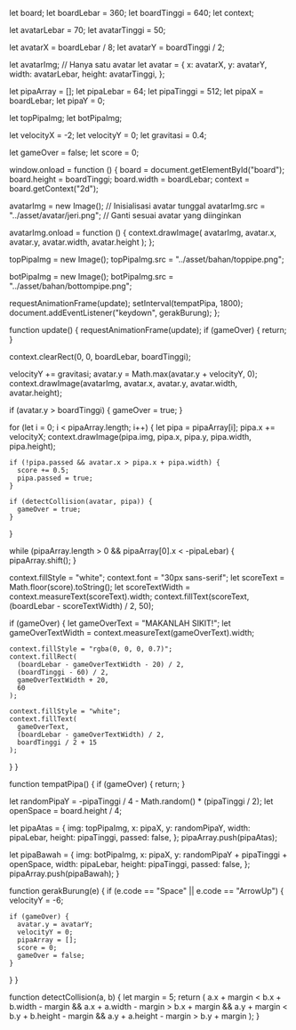 let board;
let boardLebar = 360;
let boardTinggi = 640;
let context;

let avatarLebar = 70;
let avatarTinggi = 50;

let avatarX = boardLebar / 8;
let avatarY = boardTinggi / 2;

let avatarImg; // Hanya satu avatar
let avatar = {
  x: avatarX,
  y: avatarY,
  width: avatarLebar,
  height: avatarTinggi,
};

let pipaArray = [];
let pipaLebar = 64;
let pipaTinggi = 512;
let pipaX = boardLebar;
let pipaY = 0;

let topPipaImg;
let botPipaImg;

let velocityX = -2;
let velocityY = 0;
let gravitasi = 0.4;

let gameOver = false;
let score = 0;

window.onload = function () {
  board = document.getElementById("board");
  board.height = boardTinggi;
  board.width = boardLebar;
  context = board.getContext("2d");

  avatarImg = new Image(); // Inisialisasi avatar tunggal
  avatarImg.src = "../asset/avatar/jeri.png"; // Ganti sesuai avatar yang diinginkan

  avatarImg.onload = function () {
    context.drawImage(
      avatarImg,
      avatar.x,
      avatar.y,
      avatar.width,
      avatar.height
    );
  };

  topPipaImg = new Image();
  topPipaImg.src = "../asset/bahan/toppipe.png";

  botPipaImg = new Image();
  botPipaImg.src = "../asset/bahan/bottompipe.png";

  requestAnimationFrame(update);
  setInterval(tempatPipa, 1800);
  document.addEventListener("keydown", gerakBurung);
};

function update() {
  requestAnimationFrame(update);
  if (gameOver) {
    return;
  }

  context.clearRect(0, 0, boardLebar, boardTinggi);

  velocityY += gravitasi;
  avatar.y = Math.max(avatar.y + velocityY, 0);
  context.drawImage(avatarImg, avatar.x, avatar.y, avatar.width, avatar.height);

  if (avatar.y > boardTinggi) {
    gameOver = true;
  }

  for (let i = 0; i < pipaArray.length; i++) {
    let pipa = pipaArray[i];
    pipa.x += velocityX;
    context.drawImage(pipa.img, pipa.x, pipa.y, pipa.width, pipa.height);

    if (!pipa.passed && avatar.x > pipa.x + pipa.width) {
      score += 0.5;
      pipa.passed = true;
    }

    if (detectCollision(avatar, pipa)) {
      gameOver = true;
    }
  }

  while (pipaArray.length > 0 && pipaArray[0].x < -pipaLebar) {
    pipaArray.shift();
  }

  context.fillStyle = "white";
  context.font = "30px sans-serif";
  let scoreText = Math.floor(score).toString();
  let scoreTextWidth = context.measureText(scoreText).width;
  context.fillText(scoreText, (boardLebar - scoreTextWidth) / 2, 50);

  if (gameOver) {
    let gameOverText = "MAKANLAH SIKIT!";
    let gameOverTextWidth = context.measureText(gameOverText).width;

    context.fillStyle = "rgba(0, 0, 0, 0.7)";
    context.fillRect(
      (boardLebar - gameOverTextWidth - 20) / 2,
      (boardTinggi - 60) / 2,
      gameOverTextWidth + 20,
      60
    );

    context.fillStyle = "white";
    context.fillText(
      gameOverText,
      (boardLebar - gameOverTextWidth) / 2,
      boardTinggi / 2 + 15
    );
  }
}

function tempatPipa() {
  if (gameOver) {
    return;
  }

  let randomPipaY = -pipaTinggi / 4 - Math.random() * (pipaTinggi / 2);
  let openSpace = board.height / 4;

  let pipaAtas = {
    img: topPipaImg,
    x: pipaX,
    y: randomPipaY,
    width: pipaLebar,
    height: pipaTinggi,
    passed: false,
  };
  pipaArray.push(pipaAtas);

  let pipaBawah = {
    img: botPipaImg,
    x: pipaX,
    y: randomPipaY + pipaTinggi + openSpace,
    width: pipaLebar,
    height: pipaTinggi,
    passed: false,
  };
  pipaArray.push(pipaBawah);
}

function gerakBurung(e) {
  if (e.code == "Space" || e.code == "ArrowUp") {
    velocityY = -6;

    if (gameOver) {
      avatar.y = avatarY;
      velocityY = 0;
      pipaArray = [];
      score = 0;
      gameOver = false;
    }
  }
}

function detectCollision(a, b) {
  let margin = 5;
  return (
    a.x + margin < b.x + b.width - margin &&
    a.x + a.width - margin > b.x + margin &&
    a.y + margin < b.y + b.height - margin &&
    a.y + a.height - margin > b.y + margin
  );
}

